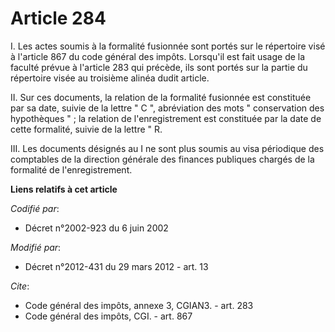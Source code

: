 # Article 284

I. Les actes soumis à la formalité fusionnée sont portés sur le répertoire visé à l'article 867 du code général des impôts.
Lorsqu'il est fait usage de la faculté prévue à l'article 283 qui précède, ils sont portés sur la partie du répertoire visée
au troisième alinéa dudit article. 

II. Sur ces documents, la relation de la formalité fusionnée est constituée par sa date, suivie de la lettre " C ",
abréviation des mots " conservation des hypothèques " ; la relation de l'enregistrement est constituée par la date de cette
formalité, suivie de la lettre " R. 

III. Les documents désignés au I ne sont plus soumis au visa périodique des comptables de la direction générale des finances
publiques chargés de la formalité de l'enregistrement.

**Liens relatifs à cet article**

_Codifié par_:

  - Décret n°2002-923 du 6 juin 2002

_Modifié par_:

  - Décret n°2012-431  du 29 mars 2012 - art. 13

_Cite_:

  - Code général des impôts, annexe 3, CGIAN3. - art. 283
  - Code général des impôts, CGI. - art. 867
